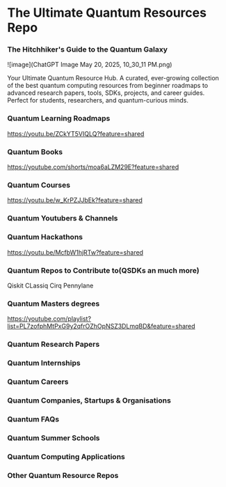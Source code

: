 # The Ultimate Quantum Resources Repo

<b><h3>The Hitchhiker's Guide to the Quantum Galaxy</h3></b>

![image](ChatGPT Image May 20, 2025, 10_30_11 PM.png)

Your Ultimate Quantum Resource Hub. A curated, ever-growing collection of the best quantum computing resources from beginner roadmaps to advanced research papers, tools, SDKs, projects, and career guides.  Perfect for students, researchers, and quantum-curious minds.


<b><h3>Quantum Learning Roadmaps</h3></b>
https://youtu.be/ZCkYT5VIQLQ?feature=shared




<b><h3>Quantum Books</h3></b>
https://youtube.com/shorts/moa6aLZM29E?feature=shared


<b><h3>Quantum Courses</h3></b>
https://youtu.be/w_KrPZJJbEk?feature=shared


<b><h3>Quantum Youtubers & Channels</h3></b>



<b><h3>Quantum Hackathons</h3></b>
https://youtu.be/McfbW1hjRTw?feature=shared



<b><h3>Quantum Repos to Contribute to(QSDKs an much more)</h3></b>
Qiskit
CLassiq
Cirq
Pennylane


<b><h3>Quantum Masters degrees</h3></b>
https://youtube.com/playlist?list=PL7zofphMtPxG9y2qfrOZhOpNSZ3DLmqBD&feature=shared


<b><h3>Quantum Research Papers</h3></b>





<b><h3>Quantum Internships</h3></b>





<b><h3>Quantum Careers</h3></b>





<b><h3>Quantum Companies, Startups & Organisations</h3></b>





<b><h3>Quantum FAQs</h3></b>




<b><h3>Quantum Summer Schools</h3></b>



<b><h3>Quantum Computing Applications</h3></b>




<b><h3>Other Quantum Resource Repos</h3></b>


